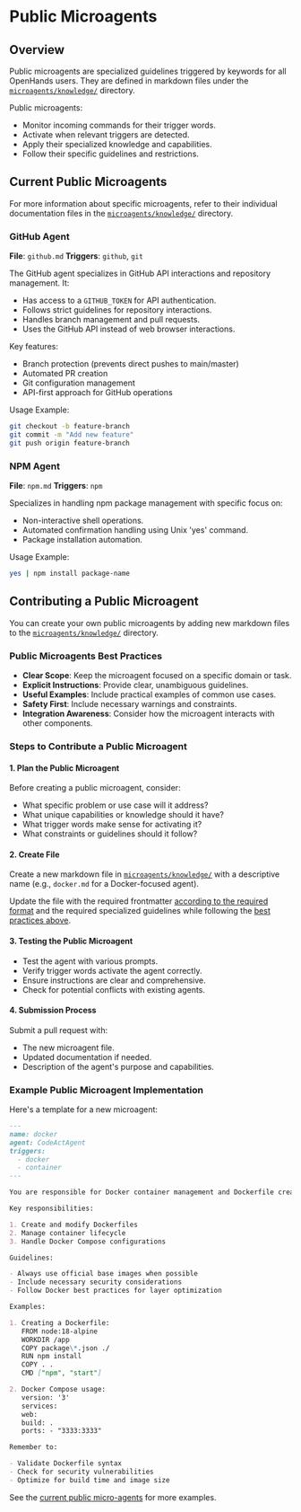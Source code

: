# Public Microagents

## Overview

Public microagents are specialized guidelines triggered by keywords for all OpenHands users.
They are defined in markdown files under the
[`microagents/knowledge/`](https://github.com/All-Hands-AI/OpenHands/tree/main/microagents/knowledge) directory.

Public microagents:

- Monitor incoming commands for their trigger words.
- Activate when relevant triggers are detected.
- Apply their specialized knowledge and capabilities.
- Follow their specific guidelines and restrictions.

## Current Public Microagents

For more information about specific microagents, refer to their individual documentation files in
the [`microagents/knowledge/`](https://github.com/All-Hands-AI/OpenHands/tree/main/microagents/knowledge/) directory.

### GitHub Agent

**File**: `github.md`
**Triggers**: `github`, `git`

The GitHub agent specializes in GitHub API interactions and repository management. It:

- Has access to a `GITHUB_TOKEN` for API authentication.
- Follows strict guidelines for repository interactions.
- Handles branch management and pull requests.
- Uses the GitHub API instead of web browser interactions.

Key features:

- Branch protection (prevents direct pushes to main/master)
- Automated PR creation
- Git configuration management
- API-first approach for GitHub operations

Usage Example:

```bash
git checkout -b feature-branch
git commit -m "Add new feature"
git push origin feature-branch
```

### NPM Agent

**File**: `npm.md`
**Triggers**: `npm`

Specializes in handling npm package management with specific focus on:

- Non-interactive shell operations.
- Automated confirmation handling using Unix 'yes' command.
- Package installation automation.

Usage Example:

```bash
yes | npm install package-name
```

## Contributing a Public Microagent

You can create your own public microagents by adding new markdown files to the
[`microagents/knowledge/`](https://github.com/All-Hands-AI/OpenHands/tree/main/microagents/knowledge/) directory.

### Public Microagents Best Practices

- **Clear Scope**: Keep the microagent focused on a specific domain or task.
- **Explicit Instructions**: Provide clear, unambiguous guidelines.
- **Useful Examples**: Include practical examples of common use cases.
- **Safety First**: Include necessary warnings and constraints.
- **Integration Awareness**: Consider how the microagent interacts with other components.

### Steps to Contribute a Public Microagent

#### 1. Plan the Public Microagent

Before creating a public microagent, consider:

- What specific problem or use case will it address?
- What unique capabilities or knowledge should it have?
- What trigger words make sense for activating it?
- What constraints or guidelines should it follow?

#### 2. Create File

Create a new markdown file in [`microagents/knowledge/`](https://github.com/All-Hands-AI/OpenHands/tree/main/microagents/knowledge/)
with a descriptive name (e.g., `docker.md` for a Docker-focused agent).

Update the file with the required frontmatter [according to the required format](./microagents-overview#microagent-format)
and the required specialized guidelines while following the [best practices above](#public-microagents-best-practices).

#### 3. Testing the Public Microagent

- Test the agent with various prompts.
- Verify trigger words activate the agent correctly.
- Ensure instructions are clear and comprehensive.
- Check for potential conflicts with existing agents.

#### 4. Submission Process

Submit a pull request with:

- The new microagent file.
- Updated documentation if needed.
- Description of the agent's purpose and capabilities.

### Example Public Microagent Implementation

Here's a template for a new microagent:

```markdown
---
name: docker
agent: CodeActAgent
triggers:
  - docker
  - container
---

You are responsible for Docker container management and Dockerfile creation.

Key responsibilities:

1. Create and modify Dockerfiles
2. Manage container lifecycle
3. Handle Docker Compose configurations

Guidelines:

- Always use official base images when possible
- Include necessary security considerations
- Follow Docker best practices for layer optimization

Examples:

1. Creating a Dockerfile:
   FROM node:18-alpine
   WORKDIR /app
   COPY package\*.json ./
   RUN npm install
   COPY . .
   CMD ["npm", "start"]

2. Docker Compose usage:
   version: '3'
   services:
   web:
   build: .
   ports: - "3333:3333"

Remember to:

- Validate Dockerfile syntax
- Check for security vulnerabilities
- Optimize for build time and image size
```

See the [current public micro-agents](https://github.com/All-Hands-AI/OpenHands/tree/main/microagents/knowledge) for
more examples.

